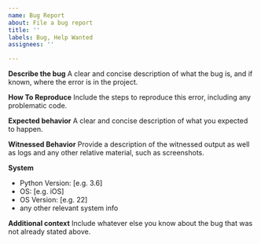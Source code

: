 ```yaml
---
name: Bug Report
about: File a bug report
title: ''
labels: Bug, Help Wanted
assignees: ''

---
```


**Describe the bug**
A clear and concise description of what the bug is, and if known, where the error is in the project.

**How To Reproduce**
Include the steps to reproduce this error, including any problematic code.

**Expected behavior**
A clear and concise description of what you expected to happen.


**Witnessed Behavior**
Provide a description of the witnessed output as well as logs and any other relative material, such as screenshots.

**System**
 - Python Version: [e.g. 3.6]
 - OS: [e.g. iOS]
 - OS Version: [e.g. 22]
 - any other relevant system info

**Additional context**
Include whatever else you know about the bug that was not already stated above.
